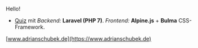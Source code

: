 
Hello!
- [Quiz](https://quiz.adriansoftware.de/) mit *Backend:* **Laravel (PHP 7)**. *Frontend:* **Alpine.js** + **Bulma** CSS-Framework.

[www.adrianschubek.de](https://www.adrianschubek.de)
